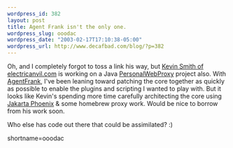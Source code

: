 ```yaml
--- 
wordpress_id: 382
layout: post
title: Agent Frank isn't the only one.
wordpress_slug: ooodac
wordpress_date: "2003-02-17T17:10:38-05:00"
wordpress_url: http://www.decafbad.com/blog/?p=382
---
```

<p>Oh, and I completely forgot to toss a link his way, but <a href="http://www.electricanvil.com/">Kevin Smith of electricanvil.com</a> is working on a Java <a href="http://www.decafbad.com/twiki/bin/view/Main/PersonalWebProxy">PersonalWebProxy</a> project also.  With <a href="http://www.decafbad.com/twiki/bin/view/Main/AgentFrank">AgentFrank</a>, I've been leaning toward patching the core together as quickly as possible to enable the plugins and scripting I wanted to play with.  But it looks like Kevin's spending more time carefully architecting the core using <a href="http://jakarta.apache.org/avalon/phoenix">Jakarta Phoenix</a> &amp; some homebrew proxy work.  Would be nice to borrow from his work soon.</p>
<p>Who else has code out there that could be assimilated? :)</p>
<!--more-->
shortname=ooodac
